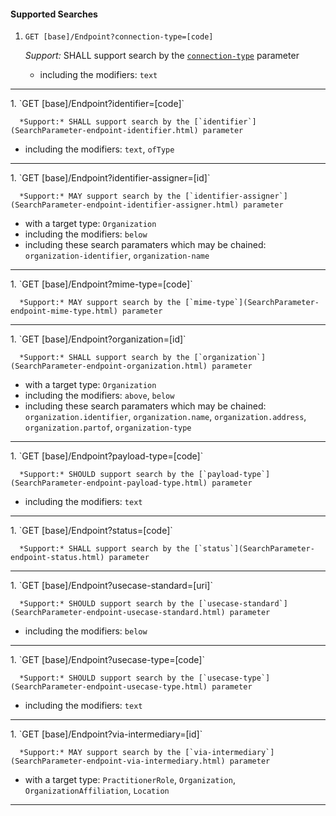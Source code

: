 #### Supported Searches

1. `GET [base]/Endpoint?connection-type=[code]`

      *Support:* SHALL support search by the [`connection-type`](SearchParameter-endpoint-connection-type.html) parameter  
   - including the modifiers:  `text`   
<hr />
1. `GET [base]/Endpoint?identifier=[code]`

      *Support:* SHALL support search by the [`identifier`](SearchParameter-endpoint-identifier.html) parameter  
   - including the modifiers:  `text`, `ofType`   
<hr />
1. `GET [base]/Endpoint?identifier-assigner=[id]`

      *Support:* MAY support search by the [`identifier-assigner`](SearchParameter-endpoint-identifier-assigner.html) parameter
   - with a target type:  `Organization`
   - including the modifiers:  `below`  
   - including these search paramaters which may be chained:  `organization-identifier`, `organization-name`
<hr />
1. `GET [base]/Endpoint?mime-type=[code]`

      *Support:* MAY support search by the [`mime-type`](SearchParameter-endpoint-mime-type.html) parameter     
<hr />
1. `GET [base]/Endpoint?organization=[id]`

      *Support:* SHALL support search by the [`organization`](SearchParameter-endpoint-organization.html) parameter
   - with a target type:  `Organization`
   - including the modifiers:  `above`, `below`  
   - including these search paramaters which may be chained:  `organization.identifier`, `organization.name`, `organization.address`, `organization.partof`, `organization-type`
<hr />
1. `GET [base]/Endpoint?payload-type=[code]`

      *Support:* SHOULD support search by the [`payload-type`](SearchParameter-endpoint-payload-type.html) parameter  
   - including the modifiers:  `text`   
<hr />
1. `GET [base]/Endpoint?status=[code]`

      *Support:* SHALL support search by the [`status`](SearchParameter-endpoint-status.html) parameter
<hr />
1. `GET [base]/Endpoint?usecase-standard=[uri]`

      *Support:* SHOULD support search by the [`usecase-standard`](SearchParameter-endpoint-usecase-standard.html) parameter  
   - including the modifiers:  `below`   
<hr />
1. `GET [base]/Endpoint?usecase-type=[code]`

      *Support:* SHOULD support search by the [`usecase-type`](SearchParameter-endpoint-usecase-type.html) parameter  
   - including the modifiers:  `text`   
<hr />
1. `GET [base]/Endpoint?via-intermediary=[id]`

      *Support:* MAY support search by the [`via-intermediary`](SearchParameter-endpoint-via-intermediary.html) parameter
   - with a target type:  `PractitionerRole`, `Organization`, `OrganizationAffiliation`, `Location`    
<hr />
